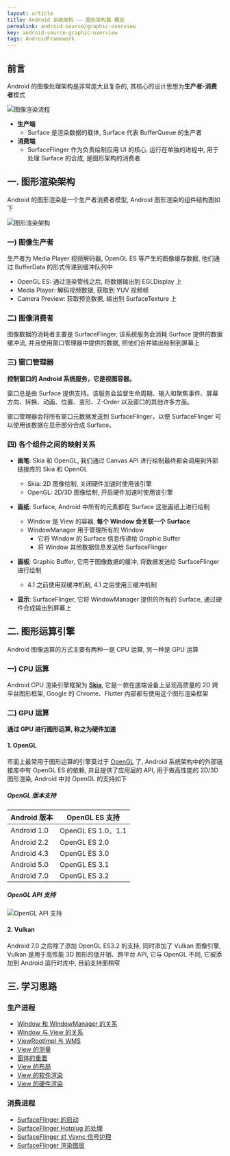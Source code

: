 ```yaml
---
layout: article
title: Android 系统架构 —— 图形架构篇 概览
permalink: android-source/graphic-overview
key: android-source-graphic-overview
tags: AndroidFramework
---
```


## 前言
Android 的图像处理架构是非常庞大且复杂的, 其核心的设计思想为**生产者-消费者**模式

![图像渲染流程](https://i.loli.net/2019/10/23/RCDYFaq8UArdzNg.png)

- **生产端**
  -  Surface 是渲染数据的载体,  Surface 代表 BufferQueue 的生产者
- **消费端**
  - SurfaceFlinger 作为负责绘制应用 UI 的核心, 运行在单独的进程中, 用于处理 Surface 的合成, 是图形架构的消费者

<!--more-->

## 一. 图形渲染架构
Android 的图形渲染是一个生产者消费者模型, Android 图形渲染的组件结构图如下

![图形渲染架构](https://i.loli.net/2019/10/23/iGaKNuE63vpqBwJ.png)

### 一) 图像生产者
生产者为 Media Player 视频解码器, OpenGL ES 等产生的图像缓存数据, 他们通过 BufferData 的形式传递到缓冲队列中
- OpenGL ES: 通过渲染管线之后, 将数据输出到 EGLDisplay 上
- Media Player: 解码视频数据, 获取到 YUV 视频帧
- Camera Preview: 获取预览数据, 输出到 SurfaceTexture 上

### 二) 图像消费者
图像数据的消耗者主要是 SurfaceFlinger, 该系统服务会消耗 Surface 提供的数据缓冲流, 并且使用窗口管理器中提供的数据, 把他们合并输出绘制到屏幕上

### 三) 窗口管理器
**控制窗口的 Android 系统服务，它是视图容器。**

窗口总是由 Surface 提供支持。该服务会监督生命周期、输入和聚焦事件、屏幕方向、转换、动画、位置、变形、Z-Order 以及窗口的其他许多方面。

窗口管理器会将所有窗口元数据发送到 SurfaceFlinger，以便 SurfaceFlinger 可以使用该数据在显示部分合成 Surface。

### 四) 各个组件之间的映射关系
- **画笔**: Skia 和 OpenGL, 我们通过 Canvas API 进行绘制最终都会调用到外部链接库的 Skia 和 OpenGL
  - Skia: 2D 图像绘制, 关闭硬件加速时使用该引擎
  - OpenGL: 2D/3D 图像绘制, 开启硬件加速时使用该引擎

- **画纸**: Surface, Android 中所有的元素都在 Surface 这张画纸上进行绘制
  - Window 是 View 的容器, **每个 Window 会关联一个 Surface**
  - WindowManager 用于管理所有的 Window
    - 它将 Window 的 Surface 信息传递给 Graphic Buffer
    - 将 Window 其他数据信息发送给 SurfaceFlinger

- **画板**: Graphic Buffer, 它用于图像数据的缓冲, 将数据发送给 SurfaceFlinger 进行绘制
  - 4.1 之前使用双缓冲机制, 4.1 之后使用三缓冲机制 

- **显示**: SurfaceFlinger, 它将 WindowManager 提供的所有的 Surface, 通过硬件合成输出到屏幕上


## 二. 图形运算引擎
Android 图像运算的方式主要有两种一是 CPU 运算, 另一种是 GPU 运算

### 一) CPU 运算
Android CPU 渲染引擎框架为 **[Skia](https://skia.org/)**, 它是一款在底端设备上呈现高质量的 2D 跨平台图形框架, Google 的 Chrome、Flutter 内部都有使用这个图形渲染框架

### 二) GPU 运算
**通过 GPU 进行图形运算, 称之为硬件加速**

#### 1. OpenGL
市面上最常用于图形运算的引擎莫过于 [OpenGL](https://developer.android.com/guide/topics/graphics/opengl) 了, Android 系统架构中的外部链接库中有 OpenGL ES 的依赖, 并且提供了应用层的 API, 用于做高性能的 2D/3D 图形渲染, Android 中对 OpenGL 的支持如下

##### OpenGL 版本支持
Android 版本 | OpenGL ES 支持
---|---
Android 1.0 | OpenGL ES 1.0、1.1
Android 2.2 | OpenGL ES 2.0
Android 4.3 | OpenGL ES 3.0
Android 5.0 | OpenGL ES 3.1
Android 7.0 | OpenGL ES 3.2

##### OpenGL API 支持
![OpenGL API 支持](https://i.loli.net/2019/10/23/rqv5mWc3YXlF4Vz.png)

#### 2. Vulkan
Android 7.0 之后除了添加 OpenGL ES3.2 的支持, 同时添加了 Vulkan 图像引擎, Vulkan 是用于高性能 3D 图形的低开销、跨平台 API, 它与 OpenGL 不同, 它被添加到 Android 运行时库中, 目前支持面稍窄

## 三. 学习思路
### 生产进程
 - [Window 和 WindowManager 的关系](https://sharrychoo.github.io/blog/android-source/graphic-producer1)
 - [Window 与 View 的关系](https://sharrychoo.github.io/blog/android-source/graphic-producer2)
 - [ViewRootImpl 与 WMS](https://sharrychoo.github.io/blog/android-source/graphic-producer3)
 - [View 的测量](https://sharrychoo.github.io/blog/android-source/graphic-producer4)
 - [窗体的重置](https://sharrychoo.github.io/blog/android-source/graphic-producer5)
 - [View 的布局](https://sharrychoo.github.io/blog/android-source/graphic-producer6)
 - [View 的软件渲染](https://sharrychoo.github.io/blog/android-source/graphic-producer7)
 - [View 的硬件渲染](https://sharrychoo.github.io/blog/android-source/graphic-producer8)

### 消费进程
- [SurfaceFlinger 的启动](https://sharrychoo.github.io/blog/android-source/surfaceflinger-launch)
- [SurfaceFlinger Hotplug 的处理](https://sharrychoo.github.io/blog/android-source/surfaceflinger-hotplug)
- [SurfaceFlinger 对 Vsync 信号护理](https://sharrychoo.github.io/blog/android-source/surfaceflinger-vsync)
- [SurfaceFlinger 渲染图层](https://sharrychoo.github.io/blog/android-source/surfaceflinger-composer)